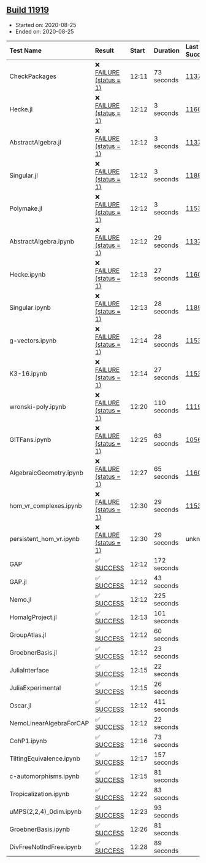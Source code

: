 ## [Build 11919](https://oscarci.mathematik.uni-kl.de/job/oscar/11919/)

* Started on: 2020-08-25
* Ended on: 2020-08-25

| Test Name    | Result | Start | Duration | Last Success | First Failure |
|:-------------|:-------|:------|:---------|:-------------|:--------------|
| CheckPackages | ❌ [FAILURE (status = 1)](https://oscarci.mathematik.uni-kl.de/job/oscar/11919/artifact/logs/build-11919/CheckPackages.log) | 12:11 | 73 seconds | [11376](https://oscarci.mathematik.uni-kl.de/job/oscar/11376/) | [11377](https://oscarci.mathematik.uni-kl.de/job/oscar/11377/) |
| Hecke.jl | ❌ [FAILURE (status = 1)](https://oscarci.mathematik.uni-kl.de/job/oscar/11919/artifact/logs/build-11919/Hecke.jl.log) | 12:12 | 3 seconds | [11602](https://oscarci.mathematik.uni-kl.de/job/oscar/11602/) | [11603](https://oscarci.mathematik.uni-kl.de/job/oscar/11603/) |
| AbstractAlgebra.jl | ❌ [FAILURE (status = 1)](https://oscarci.mathematik.uni-kl.de/job/oscar/11919/artifact/logs/build-11919/AbstractAlgebra.jl.log) | 12:12 | 3 seconds | [11376](https://oscarci.mathematik.uni-kl.de/job/oscar/11376/) | [11377](https://oscarci.mathematik.uni-kl.de/job/oscar/11377/) |
| Singular.jl | ❌ [FAILURE (status = 1)](https://oscarci.mathematik.uni-kl.de/job/oscar/11919/artifact/logs/build-11919/Singular.jl.log) | 12:12 | 3 seconds | [11893](https://oscarci.mathematik.uni-kl.de/job/oscar/11893/) | [11894](https://oscarci.mathematik.uni-kl.de/job/oscar/11894/) |
| Polymake.jl | ❌ [FAILURE (status = 1)](https://oscarci.mathematik.uni-kl.de/job/oscar/11919/artifact/logs/build-11919/Polymake.jl.log) | 12:12 | 3 seconds | [11532](https://oscarci.mathematik.uni-kl.de/job/oscar/11532/) | [11533](https://oscarci.mathematik.uni-kl.de/job/oscar/11533/) |
| AbstractAlgebra.ipynb | ❌ [FAILURE (status = 1)](https://oscarci.mathematik.uni-kl.de/job/oscar/11919/artifact/logs/build-11919/AbstractAlgebra.ipynb.log) | 12:12 | 29 seconds | [11376](https://oscarci.mathematik.uni-kl.de/job/oscar/11376/) | [11377](https://oscarci.mathematik.uni-kl.de/job/oscar/11377/) |
| Hecke.ipynb | ❌ [FAILURE (status = 1)](https://oscarci.mathematik.uni-kl.de/job/oscar/11919/artifact/logs/build-11919/Hecke.ipynb.log) | 12:13 | 27 seconds | [11602](https://oscarci.mathematik.uni-kl.de/job/oscar/11602/) | [11603](https://oscarci.mathematik.uni-kl.de/job/oscar/11603/) |
| Singular.ipynb | ❌ [FAILURE (status = 1)](https://oscarci.mathematik.uni-kl.de/job/oscar/11919/artifact/logs/build-11919/Singular.ipynb.log) | 12:13 | 28 seconds | [11893](https://oscarci.mathematik.uni-kl.de/job/oscar/11893/) | [11894](https://oscarci.mathematik.uni-kl.de/job/oscar/11894/) |
| g-vectors.ipynb | ❌ [FAILURE (status = 1)](https://oscarci.mathematik.uni-kl.de/job/oscar/11919/artifact/logs/build-11919/g-vectors.ipynb.log) | 12:14 | 28 seconds | [11532](https://oscarci.mathematik.uni-kl.de/job/oscar/11532/) | [11533](https://oscarci.mathematik.uni-kl.de/job/oscar/11533/) |
| K3-16.ipynb | ❌ [FAILURE (status = 1)](https://oscarci.mathematik.uni-kl.de/job/oscar/11919/artifact/logs/build-11919/K3-16.ipynb.log) | 12:14 | 27 seconds | [11532](https://oscarci.mathematik.uni-kl.de/job/oscar/11532/) | [11533](https://oscarci.mathematik.uni-kl.de/job/oscar/11533/) |
| wronski-poly.ipynb | ❌ [FAILURE (status = 1)](https://oscarci.mathematik.uni-kl.de/job/oscar/11919/artifact/logs/build-11919/wronski-poly.ipynb.log) | 12:20 | 110 seconds | [11192](https://oscarci.mathematik.uni-kl.de/job/oscar/11192/) | [11193](https://oscarci.mathematik.uni-kl.de/job/oscar/11193/) |
| GITFans.ipynb | ❌ [FAILURE (status = 1)](https://oscarci.mathematik.uni-kl.de/job/oscar/11919/artifact/logs/build-11919/GITFans.ipynb.log) | 12:25 | 63 seconds | [10566](https://oscarci.mathematik.uni-kl.de/job/oscar/10566/) | [10567](https://oscarci.mathematik.uni-kl.de/job/oscar/10567/) |
| AlgebraicGeometry.ipynb | ❌ [FAILURE (status = 1)](https://oscarci.mathematik.uni-kl.de/job/oscar/11919/artifact/logs/build-11919/AlgebraicGeometry.ipynb.log) | 12:27 | 65 seconds | [11602](https://oscarci.mathematik.uni-kl.de/job/oscar/11602/) | [11603](https://oscarci.mathematik.uni-kl.de/job/oscar/11603/) |
| hom_vr_complexes.ipynb | ❌ [FAILURE (status = 1)](https://oscarci.mathematik.uni-kl.de/job/oscar/11919/artifact/logs/build-11919/hom_vr_complexes.ipynb.log) | 12:30 | 29 seconds | [11532](https://oscarci.mathematik.uni-kl.de/job/oscar/11532/) | [11533](https://oscarci.mathematik.uni-kl.de/job/oscar/11533/) |
| persistent_hom_vr.ipynb | ❌ [FAILURE (status = 1)](https://oscarci.mathematik.uni-kl.de/job/oscar/11919/artifact/logs/build-11919/persistent_hom_vr.ipynb.log) | 12:30 | 29 seconds | unknown | unknown |
| GAP | ✅ [SUCCESS](https://oscarci.mathematik.uni-kl.de/job/oscar/11919/artifact/logs/build-11919/GAP.log) | 12:12 | 172 seconds |  |  |
| GAP.jl | ✅ [SUCCESS](https://oscarci.mathematik.uni-kl.de/job/oscar/11919/artifact/logs/build-11919/GAP.jl.log) | 12:12 | 43 seconds |  |  |
| Nemo.jl | ✅ [SUCCESS](https://oscarci.mathematik.uni-kl.de/job/oscar/11919/artifact/logs/build-11919/Nemo.jl.log) | 12:12 | 225 seconds |  |  |
| HomalgProject.jl | ✅ [SUCCESS](https://oscarci.mathematik.uni-kl.de/job/oscar/11919/artifact/logs/build-11919/HomalgProject.jl.log) | 12:13 | 101 seconds |  |  |
| GroupAtlas.jl | ✅ [SUCCESS](https://oscarci.mathematik.uni-kl.de/job/oscar/11919/artifact/logs/build-11919/GroupAtlas.jl.log) | 12:12 | 60 seconds |  |  |
| GroebnerBasis.jl | ✅ [SUCCESS](https://oscarci.mathematik.uni-kl.de/job/oscar/11919/artifact/logs/build-11919/GroebnerBasis.jl.log) | 12:12 | 23 seconds |  |  |
| JuliaInterface | ✅ [SUCCESS](https://oscarci.mathematik.uni-kl.de/job/oscar/11919/artifact/logs/build-11919/JuliaInterface.log) | 12:15 | 22 seconds |  |  |
| JuliaExperimental | ✅ [SUCCESS](https://oscarci.mathematik.uni-kl.de/job/oscar/11919/artifact/logs/build-11919/JuliaExperimental.log) | 12:15 | 26 seconds |  |  |
| Oscar.jl | ✅ [SUCCESS](https://oscarci.mathematik.uni-kl.de/job/oscar/11919/artifact/logs/build-11919/Oscar.jl.log) | 12:12 | 411 seconds |  |  |
| NemoLinearAlgebraForCAP | ✅ [SUCCESS](https://oscarci.mathematik.uni-kl.de/job/oscar/11919/artifact/logs/build-11919/NemoLinearAlgebraForCAP.log) | 12:12 | 22 seconds |  |  |
| CohP1.ipynb | ✅ [SUCCESS](https://oscarci.mathematik.uni-kl.de/job/oscar/11919/artifact/logs/build-11919/CohP1.ipynb.log) | 12:16 | 73 seconds |  |  |
| TiltingEquivalence.ipynb | ✅ [SUCCESS](https://oscarci.mathematik.uni-kl.de/job/oscar/11919/artifact/logs/build-11919/TiltingEquivalence.ipynb.log) | 12:17 | 157 seconds |  |  |
| c-automorphisms.ipynb | ✅ [SUCCESS](https://oscarci.mathematik.uni-kl.de/job/oscar/11919/artifact/logs/build-11919/c-automorphisms.ipynb.log) | 12:15 | 81 seconds |  |  |
| Tropicalization.ipynb | ✅ [SUCCESS](https://oscarci.mathematik.uni-kl.de/job/oscar/11919/artifact/logs/build-11919/Tropicalization.ipynb.log) | 12:22 | 83 seconds |  |  |
| uMPS(2,2,4)_0dim.ipynb | ✅ [SUCCESS](https://oscarci.mathematik.uni-kl.de/job/oscar/11919/artifact/logs/build-11919/uMPS-2-2-4-_0dim.ipynb.log) | 12:23 | 93 seconds |  |  |
| GroebnerBasis.ipynb | ✅ [SUCCESS](https://oscarci.mathematik.uni-kl.de/job/oscar/11919/artifact/logs/build-11919/GroebnerBasis.ipynb.log) | 12:26 | 81 seconds |  |  |
| DivFreeNotIndFree.ipynb | ✅ [SUCCESS](https://oscarci.mathematik.uni-kl.de/job/oscar/11919/artifact/logs/build-11919/DivFreeNotIndFree.ipynb.log) | 12:28 | 89 seconds |  |  |
